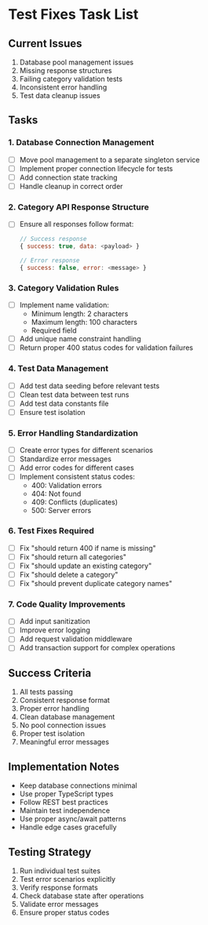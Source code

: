 # Test Fixes Task List

## Current Issues
1. Database pool management issues
2. Missing response structures
3. Failing category validation tests
4. Inconsistent error handling
5. Test data cleanup issues

## Tasks

### 1. Database Connection Management
- [ ] Move pool management to a separate singleton service
- [ ] Implement proper connection lifecycle for tests
- [ ] Add connection state tracking
- [ ] Handle cleanup in correct order

### 2. Category API Response Structure
- [ ] Ensure all responses follow format:
  ```js
  // Success response
  { success: true, data: <payload> }
  
  // Error response
  { success: false, error: <message> }
  ```

### 3. Category Validation Rules
- [ ] Implement name validation:
  - Minimum length: 2 characters
  - Maximum length: 100 characters
  - Required field
- [ ] Add unique name constraint handling
- [ ] Return proper 400 status codes for validation failures

### 4. Test Data Management
- [ ] Add test data seeding before relevant tests
- [ ] Clean test data between test runs
- [ ] Add test data constants file
- [ ] Ensure test isolation

### 5. Error Handling Standardization
- [ ] Create error types for different scenarios
- [ ] Standardize error messages
- [ ] Add error codes for different cases
- [ ] Implement consistent status codes:
  - 400: Validation errors
  - 404: Not found
  - 409: Conflicts (duplicates)
  - 500: Server errors

### 6. Test Fixes Required
- [ ] Fix "should return 400 if name is missing"
- [ ] Fix "should return all categories"
- [ ] Fix "should update an existing category"
- [ ] Fix "should delete a category"
- [ ] Fix "should prevent duplicate category names"

### 7. Code Quality Improvements
- [ ] Add input sanitization
- [ ] Improve error logging
- [ ] Add request validation middleware
- [ ] Add transaction support for complex operations

## Success Criteria
1. All tests passing
2. Consistent response format
3. Proper error handling
4. Clean database management
5. No pool connection issues
6. Proper test isolation
7. Meaningful error messages

## Implementation Notes
- Keep database connections minimal
- Use proper TypeScript types
- Follow REST best practices
- Maintain test independence
- Use proper async/await patterns
- Handle edge cases gracefully

## Testing Strategy
1. Run individual test suites
2. Test error scenarios explicitly
3. Verify response formats
4. Check database state after operations
5. Validate error messages
6. Ensure proper status codes 